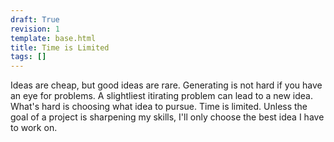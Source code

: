 ```yaml
---
draft: True
revision: 1
template: base.html
title: Time is Limited
tags: []
---
```


Ideas are cheap, but good ideas are rare.
Generating is not hard if you have an eye for problems. A slightliest itirating problem can lead to a new idea.
What's hard is choosing what idea to pursue.
Time is limited.
Unless the goal of a project is sharpening my skills, I'll only choose the best idea I have to work on.
